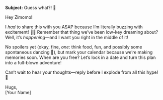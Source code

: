 **Subject:** Guess what?! 🎉  

Hey Zimomo!  

I *had* to share this with you ASAP because I’m literally buzzing with excitement! 🐝✨ Remember that thing we’ve been low-key dreaming about? Well, it’s *happening*—and I want you right in the middle of it!  

No spoilers yet (okay, fine, *one*: think food, fun, and possibly some spontaneous dancing 💃), but mark your calendar because we’re making memories soon. When are you free? Let’s lock in a date and turn this plan into a full-blown adventure!  

Can’t wait to hear your thoughts—reply before I explode from all this hype! 🚀  

Hugs,  
[Your Name]